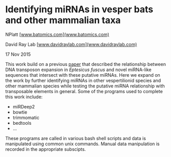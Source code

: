 # Identifying miRNAs in vesper bats and other mammalian taxa
NPlatt [www.batomics.com](www.batomics.com)

David Ray Lab [www.davidraylab.com](www.davidraylab.com)

17 Nov 2015

This work build on a previous [paper](http://mbe.oxfordjournals.org/content/31/6/1536) that described the relationship between DNA transposon expansion in *Eptesicus fuscus* and novel miRNA-like sequences that intersect with these putative miRNAs.  Here we expand on the work by further identifying miRNAs in other vespertilionid species and other mammalian species while testing the putative miRNA relationship with transposable elements in general.  Some of the programs used to complete this work include:
* miRDeep2
* bowtie
* trimmomatic
* bedtools
* ...

These programs are called in various bash shell scripts and data is manipulated using common unix commands.  Manual data manipulation is recorded in the appropriate subscipts.

   
   [batomics]: <http://www.batomics.com>
   [raylab]: <http://www.davidraylab.com>
